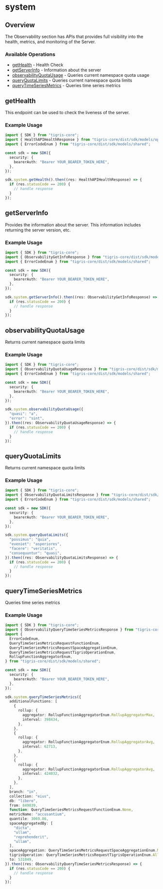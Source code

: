 # system

## Overview

The Observability section has APIs that provides full visibility into the health, metrics, and monitoring of the Server.

### Available Operations

* [getHealth](#gethealth) - Health Check
* [getServerInfo](#getserverinfo) - Information about the server
* [observabilityQuotaUsage](#observabilityquotausage) - Queries current namespace quota usage
* [queryQuotaLimits](#queryquotalimits) - Queries current namespace quota limits
* [queryTimeSeriesMetrics](#querytimeseriesmetrics) - Queries time series metrics

## getHealth

This endpoint can be used to check the liveness of the server.

### Example Usage

```typescript
import { SDK } from "tigris-core";
import { HealthAPIHealthResponse } from "tigris-core/dist/sdk/models/operations";
import { ErrorCodeEnum } from "tigris-core/dist/sdk/models/shared";

const sdk = new SDK({
  security: {
    bearerAuth: "Bearer YOUR_BEARER_TOKEN_HERE",
  },
});

sdk.system.getHealth().then((res: HealthAPIHealthResponse) => {
  if (res.statusCode == 200) {
    // handle response
  }
});
```

## getServerInfo

Provides the information about the server. This information includes returning the server version, etc.

### Example Usage

```typescript
import { SDK } from "tigris-core";
import { ObservabilityGetInfoResponse } from "tigris-core/dist/sdk/models/operations";
import { ErrorCodeEnum } from "tigris-core/dist/sdk/models/shared";

const sdk = new SDK({
  security: {
    bearerAuth: "Bearer YOUR_BEARER_TOKEN_HERE",
  },
});

sdk.system.getServerInfo().then((res: ObservabilityGetInfoResponse) => {
  if (res.statusCode == 200) {
    // handle response
  }
});
```

## observabilityQuotaUsage

Returns current namespace quota limits

### Example Usage

```typescript
import { SDK } from "tigris-core";
import { ObservabilityQuotaUsageResponse } from "tigris-core/dist/sdk/models/operations";
import { ErrorCodeEnum } from "tigris-core/dist/sdk/models/shared";

const sdk = new SDK({
  security: {
    bearerAuth: "Bearer YOUR_BEARER_TOKEN_HERE",
  },
});

sdk.system.observabilityQuotaUsage({
  "quasi": "a",
  "error": "sint",
}).then((res: ObservabilityQuotaUsageResponse) => {
  if (res.statusCode == 200) {
    // handle response
  }
});
```

## queryQuotaLimits

Returns current namespace quota limits

### Example Usage

```typescript
import { SDK } from "tigris-core";
import { ObservabilityQuotaLimitsResponse } from "tigris-core/dist/sdk/models/operations";
import { ErrorCodeEnum } from "tigris-core/dist/sdk/models/shared";

const sdk = new SDK({
  security: {
    bearerAuth: "Bearer YOUR_BEARER_TOKEN_HERE",
  },
});

sdk.system.queryQuotaLimits({
  "possimus": "quia",
  "eveniet": "asperiores",
  "facere": "veritatis",
  "consequuntur": "quasi",
}).then((res: ObservabilityQuotaLimitsResponse) => {
  if (res.statusCode == 200) {
    // handle response
  }
});
```

## queryTimeSeriesMetrics

Queries time series metrics

### Example Usage

```typescript
import { SDK } from "tigris-core";
import { ObservabilityQueryTimeSeriesMetricsResponse } from "tigris-core/dist/sdk/models/operations";
import {
  ErrorCodeEnum,
  QueryTimeSeriesMetricsRequestFunctionEnum,
  QueryTimeSeriesMetricsRequestSpaceAggregationEnum,
  QueryTimeSeriesMetricsRequestTigrisOperationEnum,
  RollupFunctionAggregatorEnum,
} from "tigris-core/dist/sdk/models/shared";

const sdk = new SDK({
  security: {
    bearerAuth: "Bearer YOUR_BEARER_TOKEN_HERE",
  },
});

sdk.system.queryTimeSeriesMetrics({
  additionalFunctions: [
    {
      rollup: {
        aggregator: RollupFunctionAggregatorEnum.RollupAggregatorMax,
        interval: 398434,
      },
    },
    {
      rollup: {
        aggregator: RollupFunctionAggregatorEnum.RollupAggregatorAvg,
        interval: 62713,
      },
    },
    {
      rollup: {
        aggregator: RollupFunctionAggregatorEnum.RollupAggregatorAvg,
        interval: 424032,
      },
    },
  ],
  branch: "in",
  collection: "eius",
  db: "libero",
  from: 849039,
  function: QueryTimeSeriesMetricsRequestFunctionEnum.None,
  metricName: "accusantium",
  quantile: 3069.86,
  spaceAggregatedBy: [
    "dicta",
    "ullam",
    "reprehenderit",
    "ullam",
  ],
  spaceAggregation: QueryTimeSeriesMetricsRequestSpaceAggregationEnum.Min,
  tigrisOperation: QueryTimeSeriesMetricsRequestTigrisOperationEnum.All,
  to: 531849,
}).then((res: ObservabilityQueryTimeSeriesMetricsResponse) => {
  if (res.statusCode == 200) {
    // handle response
  }
});
```
